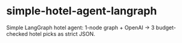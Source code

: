 # simple-hotel-agent-langraph
Simple LangGraph hotel agent: 1-node graph + OpenAI → 3 budget-checked hotel picks as strict JSON.
